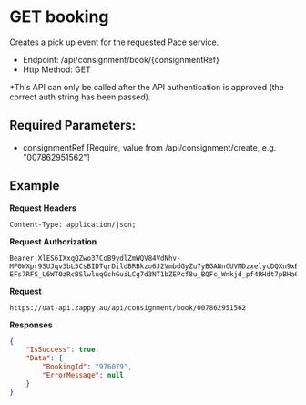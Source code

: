 # GET booking

Creates a pick up event for the requested Pace service.

- Endpoint: /api/consignment/book/{consignmentRef}
- Http Method: GET

*This API can only be called after the API authentication is approved (the correct
auth string has been passed). 


## Required Parameters:
- consignmentRef [Require, value from /api/consignment/create, e.g. "007862951562"]

## Example

**Request Headers**
```
Content-Type: application/json;
```

**Request Authorization**
```
Bearer:XlES6IXxqQZwo37CoB9ydlZmWQV84VdNhv-MF0WXpr9SUJqv3bL5CsBIDTqrDildBRBkzo6J2VmbdGyZu7yBGANnCUVMDzxelycDQXn9xBxqobDBAVs70nslc4C90PJ6jmtEI56U5SD8ms5c7ubKOa6DR0rLb_GTY4kXitqHPsPpCaUKckwGSIyCwGeZcAx60A50Na2CTISg5CfCGFTTAOQ6znVRLkJIb4fbbI87iYkBLDbQb2S09iFAqMc0odR9lpziU3BS5y41fZBXHwUUCEwk2-EFs7RFS_L6WT0zRcBSlwluqGchGuiLCg7d3NT1bZEPcf8u_BQFc_Wnkjd_pf4RHdt7pBHa6mgDib5ao1hugdE5z
```

**Request**
```
https://uat-api.zappy.au/api/consignment/book/007862951562
```

**Responses**
``` json
{
    "IsSuccess": true,
    "Data": {
        "BookingId": "976079",
        "ErrorMessage": null
    }
}
```
